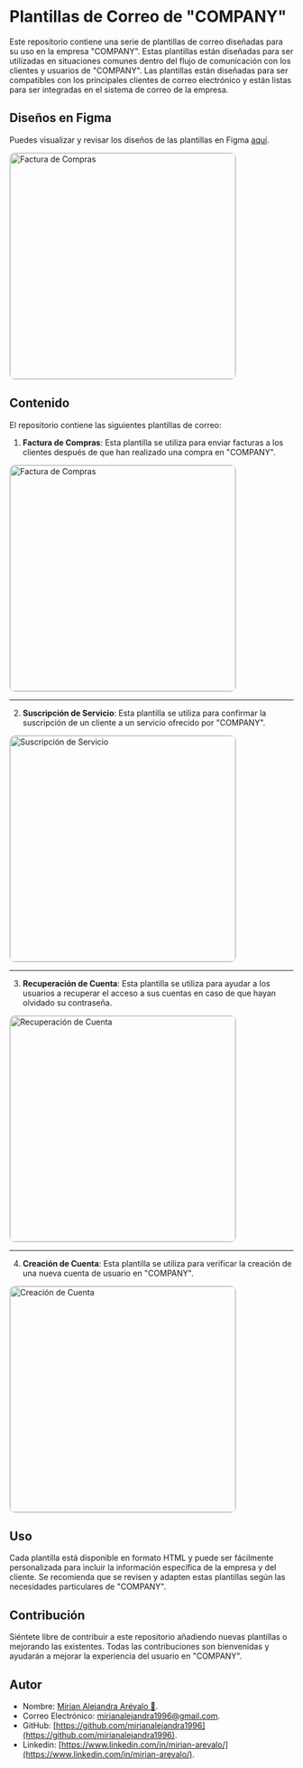 # Plantillas de Correo de "COMPANY"

Este repositorio contiene una serie de plantillas de correo diseñadas para su uso en la empresa "COMPANY". Estas plantillas están diseñadas para ser utilizadas en situaciones comunes dentro del flujo de comunicación con los clientes y usuarios de "COMPANY". Las plantillas están diseñadas para ser compatibles con los principales clientes de correo electrónico y están listas para ser integradas en el sistema de correo de la empresa.

## Diseños en Figma

Puedes visualizar y revisar los diseños de las plantillas en Figma [aquí](https://www.figma.com/file/6mSO7fOBeGKYqYda82tTvZ/Email-templates?type=design&node-id=0%3A1&mode=design&t=stp795GO9qu86wF9-1).

<img src="/src/img/templates/figma.png" alt="Factura de Compras" width="400" style="border-radius: 10px; border: 1px solid #CCCCCC;">

## Contenido

El repositorio contiene las siguientes plantillas de correo:

1. **Factura de Compras**: Esta plantilla se utiliza para enviar facturas a los clientes después de que han realizado una compra en "COMPANY".

<img src="/src/img/templates/email-invoice.png" alt="Factura de Compras" width="400" style="border-radius: 10px; border: 1px solid #CCCCCC;">

---

2. **Suscripción de Servicio**: Esta plantilla se utiliza para confirmar la suscripción de un cliente a un servicio ofrecido por "COMPANY".

<img src="/src/img/templates/email-suscription.png" alt="Suscripción de Servicio" width="400" style="border-radius: 10px; border: 1px solid #CCCCCC;">

---

3. **Recuperación de Cuenta**: Esta plantilla se utiliza para ayudar a los usuarios a recuperar el acceso a sus cuentas en caso de que hayan olvidado su contraseña.

<img src="/src/img/templates/email-recovery.png" alt="Recuperación de Cuenta" width="400" style="border-radius: 10px; border: 1px solid #CCCCCC;">

---

4. **Creación de Cuenta**: Esta plantilla se utiliza para verificar la creación de una nueva cuenta de usuario en "COMPANY".

<img src="/src/img/templates/email-registration.png" alt="Creación de Cuenta" width="400" style="border-radius: 10px; border: 1px solid #CCCCCC;">

## Uso

Cada plantilla está disponible en formato HTML y puede ser fácilmente personalizada para incluir la información específica de la empresa y del cliente. Se recomienda que se revisen y adapten estas plantillas según las necesidades particulares de "COMPANY".

## Contribución

Siéntete libre de contribuir a este repositorio añadiendo nuevas plantillas o mejorando las existentes. Todas las contribuciones son bienvenidas y ayudarán a mejorar la experiencia del usuario en "COMPANY".

## Autor

- Nombre: [Mirian Alejandra Arévalo 🙋](https://github.com/mirianalejandra1996).
- Correo Electrónico: [mirianalejandra1996@gmail.com](mailto:mirianalejandra1996@gmail.com).
- GitHub: [https://github.com/mirianalejandra1996](https://github.com/mirianalejandra1996).
- Linkedin: [https://www.linkedin.com/in/mirian-arevalo/](https://www.linkedin.com/in/mirian-arevalo/).

